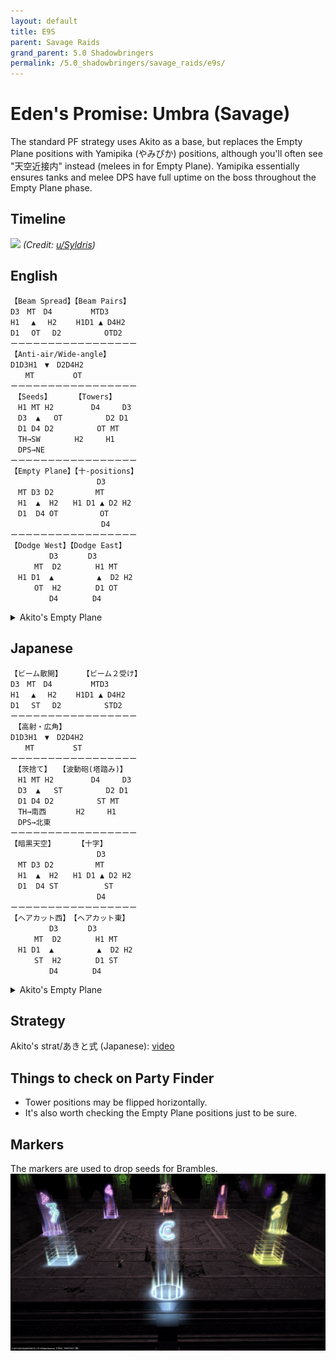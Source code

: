 ```yaml
---
layout: default
title: E9S
parent: Savage Raids
grand_parent: 5.0 Shadowbringers
permalink: /5.0_shadowbringers/savage_raids/e9s/
---
```


# Eden's Promise: Umbra (Savage)

The standard PF strategy uses Akito as a base, but replaces the Empty Plane positions with Yamipika (やみぴか) positions, although you'll often see "天空近接内" instead (melees in for Empty Plane). Yamipika essentially ensures tanks and melee DPS have full uptime on the boss throughout the Empty Plane phase.

## Timeline

![](https://preview.redd.it/ngc2jw12ao661.png?width=3200&format=png&auto=webp&s=e12fc29480f9925ae0f8e4011814345e4a0b2759)
*(Credit: [u/Syldris](https://www.reddit.com/r/ffxiv/comments/kg9oko/e9s_timeline_image/))*

## English
```
【Beam Spread】【Beam Pairs】
D3　MT　D4　　　 　 MTD3
H1　 ▲　 H2　 　H1D1 ▲ D4H2
D1　 OT　 D2 　 　　 　OTD2
ーーーーーーーーーーーーーーーーー
【Anti-air/Wide-angle】
D1D3H1　▼　D2D4H2
　　MT　　　　  OT
ーーーーーーーーーーーーーーーーー
　【Seeds】　　　 【Towers】
　H1 MT H2　 　    D4　　　D3
　D3  ▲   OT　 　 　 　D2 D1
　D1 D4 D2　 　 　 　OT MT
　TH→SW 　　　　H2　　　H1
　DPS→NE
ーーーーーーーーーーーーーーーーー
【Empty Plane】【十-positions】
　　　　　　　　 　　　D3
　MT D3 D2　　 　　　MT
　H1  ▲  H2　　H1 D1 ▲ D2 H2
　D1  D4 OT　　　　　 OT
　　　　　　　　 　　　 D4
ーーーーーーーーーーーーーーーーー
【Dodge West】【Dodge East】
　　　　  D3　　　　D3
　　  MT  D2　　 　　H1 MT
　H1 D1  ▲　　  　　 ▲  D2 H2
　　  OT  H2　　 　　D1 OT
　　　　  D4　　 　　D4
```

<details>
<summary>Akito's Empty Plane</summary>

To replace Yamipika with Akito's original Empty Plane positions, swap in the following blocks. Note the melee positions in Empty Plane- they will disconnect from the boss when it comes to the 十-formation.

<div class="language-plaintext highlighter-rouge"><div class="highlight"><pre class="highlight">
<code>【Empty Plane】【十-positions】
　　　　　　　　 　　　D3
　H1 D3 MT　　 　　　MT
　D1  ▲  D2　　D1 H1 ▲ H2 D2
　OT  D4 H2　　　　　 OT
　　　　　　　　 　　　 D4
ーーーーーーーーーーーーーーーーー
【Dodge West】【Dodge East】
　　　　  D3　　　　D3
　　  MT  D2　　 　　H1 MT
　D1 H1  ▲　　  　　 ▲  H2 D2
　　  OT  H2　　 　　D1 OT
　　　　  D4　　 　　D4
</code></pre></div></div>

</details>

## Japanese
```
【ビーム散開】　 　 【ビーム２受け】
D3　MT　D4　　　 　 MTD3
H1　 ▲　 H2　 　H1D1 ▲ D4H2
D1　 ST　 D2 　 　　 　STD2
ーーーーーーーーーーーーーーーーー
　【高射・広角】
D1D3H1　▼　D2D4H2
　　MT　　　　  ST
ーーーーーーーーーーーーーーーーー
　【茨捨て】　　【波動砲(塔踏み)】
　H1 MT H2　 　    D4　　　D3
　D3  ▲   ST　 　 　 　D2 D1
　D1 D4 D2　 　 　 　ST MT
　TH→南西　　　　H2　　　H1
　DPS→北東
ーーーーーーーーーーーーーーーーー
【暗黒天空】　　　　【十字】
　　　　　　　　 　　　D3
　MT D3 D2　　 　　　MT
　H1  ▲  H2　　H1 D1 ▲ D2 H2
　D1  D4 ST　　　　　  ST
　　　　　　　　 　　　D4
ーーーーーーーーーーーーーーーーー
【ヘアカット西】　【ヘアカット東】
　　　　  D3　　　　D3
　　  MT  D2　　 　　H1 MT
　H1 D1  ▲　　  　　 ▲  D2 H2
　　  ST  H2　　 　　D1 ST
　　　　  D4　　 　　D4
```

<details>
<summary>Akito's Empty Plane</summary>

To replace Yamipika with Akito's original Empty Plane positions, swap in the following blocks. Note the melee positions in Empty Plane- they will disconnect from the boss when it comes to the 十-formation.

<div class="language-plaintext highlighter-rouge"><div class="highlight"><pre class="highlight">
<code>【暗黒天空】　　　　【十字】
　　　　　　　　 　　　D3
　H1 D3 MT　　 　　　MT
　D1  ▲  D2　　D1 H1 ▲ H2 D2
　ST  D4 H2　　　　　  ST
　　　　　　　　 　　　D4
ーーーーーーーーーーーーーーーーー
【ヘアカット西】　【ヘアカット東】
　　　　  D3　　　　D3
　　  MT  D2　　 　　H1 MT
　D1 H1  ▲　　  　　 ▲  H2 D2
　　  ST  H2　　 　　D1 ST
　　　　  D4　　 　　D4
</code></pre></div></div>

</details>

## Strategy

Akito's strat/あきと式 (Japanese): [video](https://youtu.be/FMJ2W5_MLW8)

## Things to check on Party Finder

- Tower positions may be flipped horizontally.
- It's also worth checking the Empty Plane positions just to be sure.

## Markers

The markers are used to drop seeds for Brambles.
![](images/markers.jpg)